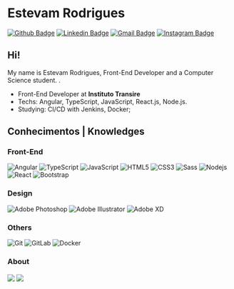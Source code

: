# Estevam Rodrigues

[![Github Badge](https://img.shields.io/badge/-Github-000?style=flat-square&logo=Github&logoColor=white&link=https://github.com/EstevamH)](https://github.com/EstevamH)
[![Linkedin Badge](https://img.shields.io/badge/-LinkedIn-blue?style=flat-square&logo=Linkedin&logoColor=white&link=https://www.linkedin.com/in/estevamhlrodrigues/)](https://www.linkedin.com/in/estevamhlrodrigues/)
[![Gmail Badge](https://img.shields.io/badge/-Gmail-c14438?style=flat-square&logo=Gmail&logoColor=white&link=mailto:estevamlrodrigues@gmail.com)](mailto:estevamlrodrigues@gmail.com)
[![Instagram Badge](https://img.shields.io/badge/-Instagram-black?style=flat-square&logo=Instagram&logoColor=white&link=https://www.instagram.com/estevaanrodrigues)](https://www.instagram.com/estevaanrodrigues/)

## Hi!

My name is Estevam Rodrigues, Front-End Developer and a Computer Science student. .

- Front-End Developer at **Instituto Transire**
- Techs: Angular, TypeScript, JavaScript, React.js, Node.js.
- Studying: CI/CD with Jenkins, Docker;

## Conhecimentos | Knowledges

### Front-End
![Angular](https://img.shields.io/badge/-Angular-990000?style=flat-square&logo=angular)
![TypeScript](https://img.shields.io/badge/-TypeScript-000066?style=flat-square&logo=typescript)
![JavaScript](https://img.shields.io/badge/-JavaScript-black?style=flat-square&logo=javascript)
![HTML5](https://img.shields.io/badge/-HTML5-%23E44D27?style=flat-square&logo=html5&logoColor=ffffff)
![CSS3](https://img.shields.io/badge/-CSS3-%231572B6?style=flat-square&logo=css3)
![Sass](https://img.shields.io/badge/-Sass-%23CC6699?style=flat-square&logo=sass&logoColor=ffffff)
![Nodejs](https://img.shields.io/badge/-Nodejs-black?style=flat-square&logo=Node.js)
![React](https://img.shields.io/badge/-React-%23282C34?style=flat-square&logo=react)
![Bootstrap](https://img.shields.io/badge/-Bootstrap-563D7C?style=flat-square&logo=bootstrap)

### Design
![Adobe Photoshop](http://img.shields.io/badge/-Adobe%20Photoshop-26C9FF?style=flat-square&logo=adobe-photoshop&logoColor=ffffff)
![Adobe Illustrator](http://img.shields.io/badge/-Adobe%20Illustrator-FC8F30?style=flat-square&logo=adobe-illustrator&logoColor=ffffff)
![Adobe XD](http://img.shields.io/badge/-Adobe%20Xd-4e2e4f?style=flat-square&logo=adobe-xd&logoColor=ffffff)

### Others
![Git](https://img.shields.io/badge/-Git-000033?style=flat-square&logo=git)
![GitLab](https://img.shields.io/badge/-GitLab-000033?style=flat-square&logo=gitlab)
![Docker](https://img.shields.io/badge/-Docker-000033?style=flat-square&logo=docker)

### About
<p> 
  <img align="center" src="https://github-readme-stats.vercel.app/api/top-langs/?username=estevamH&show_icons=true&layout=compact&theme=radical" />
  <img align="center" src="https://github-profile-summary-cards.vercel.app/api/cards/profile-details?username=EstevamH&theme=github_dark" />
</p>
